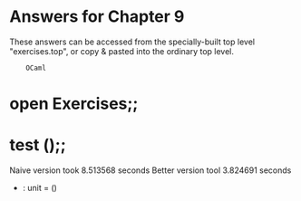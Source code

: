 Answers for Chapter 9
=====================

These answers can be accessed from the specially-built top level
"exercises.top", or copy & pasted into the ordinary top level.

        OCaml

# open Exercises;;
# test ();;
Naive version took 8.513568 seconds
Better version tool 3.824691 seconds
- : unit = ()

